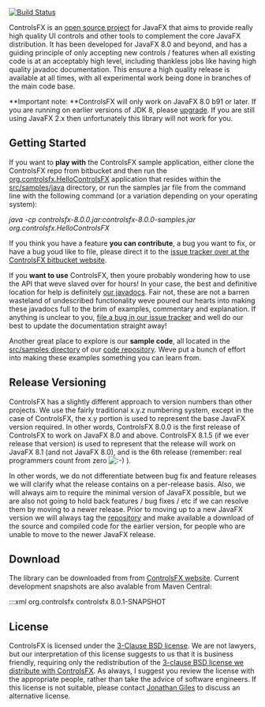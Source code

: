 [![Build Status](https://drone.io/bitbucket.org/JonathanGiles/controlsfx/status.png)](https://drone.io/bitbucket.org/JonathanGiles/controlsfx/latest)

ControlsFX is an [open source project][1] for JavaFX that aims to provide really high quality UI controls and other tools to complement the core JavaFX distribution. It has been developed for JavaFX 8.0 and beyond, and has a guiding principle of only accepting new controls / features when all existing code is at an acceptably high level, including thankless jobs like having high quality javadoc documentation. This ensure a high quality release is available at all times, with all experimental work being done in branches of the main code base.


**Important note: **ControlsFX will only work on JavaFX 8.0 b91 or later. If you are running on earlier versions of JDK 8, please [upgrade][8]. If you are still using JavaFX 2.x then unfortunately this library will not work for you.

## Getting Started

If you want to **play with** the ControlsFX sample application, either clone the ControlsFX repo from bitbucket and then run the [org.controlsfx.HelloControlsFX][10] application that resides within the [src/samples/java][11] directory, or run the samples jar file from the command line with the following command (or a variation depending on your operating system):

*java -cp controlsfx-8.0.0.jar:controlsfx-8.0.0-samples.jar org.controlsfx.HelloControlsFX*


If you think you have a feature **you can contribute**, a bug you want to fix, or have a bug youd like to file, please direct it to the [issue tracker over at the ControlsFX bitbucket website][12].

If you **want to use** ControlsFX, then youre probably wondering how to use the API that weve slaved over for hours! In your case, the best and definitive location for help is definitely [our javadocs][13]. Fair not, these are not a barren wasteland of undescribed functionality weve poured our hearts into making these javadocs full to the brim of examples, commentary and explanation. If anything is unclear to you, [file a bug in our issue tracker][12] and well do our best to update the documentation straight away!

Another great place to explore is our **sample code**, all located in the [src/samples directory][14] of our [code repository][15]. Weve put a bunch of effort into making these examples something you can learn from.

## Release Versioning

ControlsFX has a slightly different approach to version numbers than other projects. We use the fairly traditional x.y.z numbering system, except in the case of ControlsFX, the x.y portion is used to represent the base JavaFX version required. In other words, ControlsFX 8.0.0 is the first release of ControlsFX to work on JavaFX 8.0 and above. ControlsFX 8.1.5 (if we ever release that version) is used to represent that the release will work on JavaFX 8.1 (and not JavaFX 8.0), and is the 6th release (remember: real programmers count from zero ![:-\)][16] ).

In other words, we do not differentiate between bug fix and feature releases we will clarify what the release contains on a per-release basis. Also, we will always aim to require the minimal version of JavaFX possible, but we are also not going to hold back features / bug fixes / etc if we can resolve them by moving to a newer release. Prior to moving up to a new JavaFX version we will always tag the [repository][17] and make available a download of the source and compiled code for the earlier version, for people who are unable to move to the newer JavaFX release.

## Download 

The library can be downloaded from from [ControlsFX website][21]. Current development snapshots are also avalable from Maven Central:

:::xml
    <dependency>
        <groupId>org.controlsfx</groupId>
        <artifactId>controlsfx</artifactId>
        <version>8.0.1-SNAPSHOT</version>
    </dependency>

## License

ControlsFX is licensed under the [3-Clause BSD license][18]. We are not lawyers, but our interpretation of this license suggests to us that it is business friendly, requiring only the redistribution of the [3-clause BSD license we distribute with ControlsFX][19]. As always, I suggest you review the license with the appropriate people, rather than take the advice of software engineers. If this license is not suitable, please contact [Jonathan Giles][20] to discuss an alternative license.


   [1]: https://bitbucket.org/JonathanGiles/controlsfx
   [2]: http://cache.fxexperience.com/wp-content/uploads/2013/04/buttonBar.png
   [3]: http://cache.fxexperience.com/wp-content/uploads/2013/04/dialogs.png
   [4]: http://cache.fxexperience.com/wp-content/uploads/2013/04/gridView.png
   [5]: http://cache.fxexperience.com/wp-content/uploads/2013/04/rangeSlider.png
   [6]: http://cache.fxexperience.com/wp-content/uploads/2013/04/rating.png
   [7]: http://cache.fxexperience.com/wp-content/uploads/2013/04/segmentedButton.png
   [8]: http://jdk8.java.net/download.html
   [9]: http://fxexperience.com/downloads/controlsfx-8.0.0-developer-preview-1.zip
   [10]: https://bitbucket.org/JonathanGiles/controlsfx/src/ba2f89a26ff4b87ae04f80135c47d204d82efdee/src/samples/java/org/controlsfx/HelloControlsFX.java?at=default
   [11]: https://bitbucket.org/JonathanGiles/controlsfx/src/ba2f89a26ff4/src/samples/java?at=default
   [12]: https://bitbucket.org/JonathanGiles/controlsfx/issues
   [13]: http://www.jonathangiles.net/javafx/controlsfx/javadoc/
   [14]: https://bitbucket.org/JonathanGiles/controlsfx/src/ba2f89a26ff4b87ae04f80135c47d204d82efdee/src/samples/java/org/controlsfx?at=default
   [15]: https://bitbucket.org/JonathanGiles/controlsfx/src/ba2f89a26ff4?at=default
   [16]: http://cache.fxexperience.com/wp-includes/images/smilies/icon_smile.gif
   [17]: https://bitbucket.org/JonathanGiles/controlsfx (Announcing Scenic View 8.0.0 Developer Preview 3)
   [18]: http://opensource.org/licenses/BSD-3-Clause
   [19]: https://bitbucket.org/JonathanGiles/controlsfx/src/e01d9073145a352db1562baf6ea7297d5c37d6a1/license.txt?at=default
   [20]: mailto:jonathan%40jonathangiles.net
   [21]: http://fxexperience.com/downloads/controlsfx-8.0.0.zip